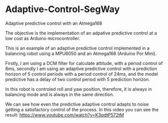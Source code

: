 Adaptive-Control-SegWay
========================

Adaptive predictive control with an Atmega168

The objective is the implementation of an adpative predictive control at a low cost as Arduino microcontroller.

This is an example of an adaptive predictive control implemented in a balancing robot using a MPU6050 and an Atmega168 (Arduino Por Mini).


Firstly, I am using a DCM filter for calculate attitude, with a period control of 8ms, secondly I am using an adaptive predictive control with a prediction horizon of 5 control periods with a period control of 24ms, and the model predictive has a delay of two control period with 5 prediction horizon.

In this robot is controled roll and yaw position, therefore, it is always in balancing mode and is always in the same direction.

We can see how even the predictive adaptive control adapts to noise getting a satisfactory control of the process. In this video you can see the result: https://www.youtube.com/watch?v=K3qdtP572tM


